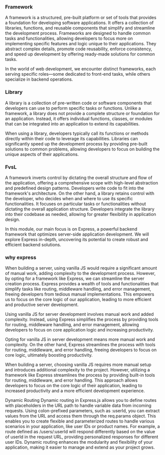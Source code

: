 ### Framework

A framework is a structured, pre-built platform or set of tools that provides a foundation for developing software applications. It offers a collection of libraries, functions, and reusable components that simplify and streamline the development process. Frameworks are designed to handle common tasks and functionalities, allowing developers to focus more on implementing specific features and logic unique to their applications. They abstract complex details, promote code reusability, enforce consistency, and speed up development by offering ready-made solutions for common tasks. 

In the world of web development, we encounter distinct frameworks, each serving specific roles—some dedicated to front-end tasks, while others specialize in backend operations. 

### Library 

A library is a collection of pre-written code or software components that developers can use to perform specific tasks or functions. Unlike a framework, a library does not provide a complete structure or foundation for an application. Instead, it offers individual functions, classes, or modules that can be integrated into an application to extend its capabilities.

When using a library, developers typically call its functions or methods directly within their code to leverage its capabilities. Libraries can significantly speed up the development process by providing pre-built solutions to common problems, allowing developers to focus on building the unique aspects of their applications.


### FvsL

A framework inverts control by dictating the overall structure and flow of the application, offering a comprehensive scope with high-level abstraction and predefined design patterns. Developers write code to fit into the framework's architecture. On the other hand, a library retains control with the developer, who decides when and where to use its specific functionalities. It focuses on particular tasks or functionalities without dictating the overall application structure. Developers integrate the library into their codebase as needed, allowing for greater flexibility in application design.


In this module, our main focus is on Express, a powerful backend framework that optimizes server-side application development. We will explore Express in-depth, uncovering its potential to create robust and efficient backend solutions.

### why express

When building a server, using vanilla JS would require a significant amount of manual work, adding complexity to the development process. However, by opting for a framework like Express, we can streamline the server creation process. Express provides a wealth of tools and functionalities that simplify tasks like routing, middleware handling, and error management, freeing developers from tedious manual implementations. This empowers us to focus on the core logic of our application, leading to more efficient and productive server development.

Using vanilla JS for server development involves manual work and added complexity. Instead, using Express simplifies the process by providing tools for routing, middleware handling, and error management, allowing developers to focus on core application logic and increasing productivity.

Opting for vanilla JS in server development means more manual work and complexity. On the other hand, Express streamlines the process with tools for routing, middleware, and error handling, freeing developers to focus on core logic, ultimately boosting productivity.


When building a server, choosing vanilla JS requires more manual setup and introduces additional complexity to the project. However, utilizing a framework like Express streamlines the process by providing built-in tools for routing, middleware, and error handling. This approach allows developers to focus on the core logic of their application, leading to increased productivity and a more efficient development experience.


Dynamic Routing 
Dynamic routing in Express.js allows you to define routes with placeholders in the URL path to handle variable data from incoming requests. Using colon-prefixed parameters, such as :userId, you can extract values from the URL and access them through the req.params object. This enables you to create flexible and parameterized routes to handle various scenarios in your application, like user IDs or product names. For example, a route defined as /users/:userId will respond differently based on the value of userId in the request URL, providing personalized responses for different user IDs. Dynamic routing enhances the modularity and flexibility of your application, making it easier to manage and extend as your project grows.
